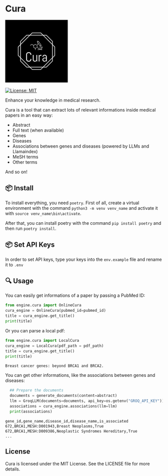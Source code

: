 # Cura

![Cura](images/logo.png)

[![License: MIT](https://img.shields.io/badge/License-MIT-yellow.svg)](https://opensource.org/licenses/MIT)

Enhance your knowledge in medical research.

Cura is a tool that can extract lots of relevant informations inside medical papers in an easy way:

- Abstract
- Full text (when available)
- Genes
- Diseases
- Associations between genes and diseases (powered by LLMs and Llamaindex)
- MeSH terms
- Other terms

And so on!

## 📦 Install

To install everything, you need `poetry`.
First of all, create a virtual environment with the command `python3 -m venv venv_name` and activate it with `source venv_name\bin\activate`.

After that, you can install poetry with the command `pip install poetry` and then run `poetry install`.

## 📦 Set API Keys

In order to set API keys, type your keys into the `env.example` file and rename it to `.env`

## 🔍 Usage

You can easily get informations of a paper by passing a PubMed ID:

```python
from engine.cura import OnlineCura
cura_engine = OnlineCura(pubmed_id=pubmed_id)
title = cura_engine.get_title()
print(title)
```

Or you can parse a local pdf:

```python
from engine.cura import LocalCura
cura_engine = LocalCura(pdf_path = pdf_path)
title = cura_engine.get_title()
print(title)
```

```
Breast cancer genes: beyond BRCA1 and BRCA2.
```

You can get other informations, like the associations between genes and diseases:

```python
  ## Prepare the documents
  documents = generate_documents(content=abstract)
  llm = GroqLLM(documents=documents, api_key=os.getenv("GROQ_API_KEY"))
  associations = cura_engine.associations(llm=llm)
  print(associations)
```

```
gene_id,gene_name,disease_id,disease_name,is_associated
672,BRCA1,MESH:D001943,Breast Neoplasms,True
672,BRCA1,MESH:D009386,Neoplastic Syndromes Hereditary,True
...
```

## License

Cura is licensed under the MIT License. See the LICENSE file for more details.

